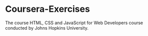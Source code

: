 # Coursera-Exercises
The course HTML, CSS and JavaScript for Web Developers course conducted by Johns Hopkins University.
